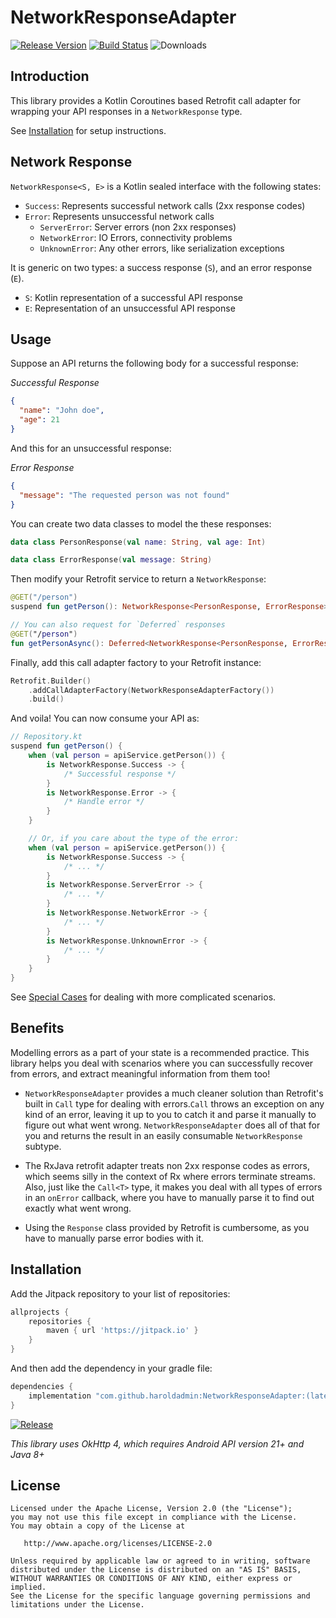 # NetworkResponseAdapter

[![Release Version](https://jitpack.io/v/haroldadmin/NetworkResponseAdapter.svg)](https://jitpack.io/#haroldadmin/NetworkResponseAdapter)
[![Build Status](https://github.com/haroldadmin/networkresponseadapter/workflows/CI/badge.svg)](https://github.com/haroldadmin/networkresponseadapter/actions)
![Downloads](https://img.shields.io/endpoint?color=%2364c462&url=https%3A%2F%2Fshields-io-jitpack.haroldadmin.workers.dev%2Fmonth)

## Introduction

This library provides a Kotlin Coroutines based Retrofit call adapter for wrapping your API responses in
a `NetworkResponse` type.

See [Installation](#installation) for setup instructions.

## Network Response

`NetworkResponse<S, E>` is a Kotlin sealed interface with the following states:

- `Success`: Represents successful network calls (2xx response codes)
- `Error`: Represents unsuccessful network calls
  - `ServerError`: Server errors (non 2xx responses)
  - `NetworkError`: IO Errors, connectivity problems
  - `UnknownError`: Any other errors, like serialization exceptions

It is generic on two types: a success response (`S`), and an error response (`E`).

- `S`: Kotlin representation of a successful API response
- `E`: Representation of an unsuccessful API response

## Usage

Suppose an API returns the following body for a successful response:

_Successful Response_

```json
{
  "name": "John doe",
  "age": 21
}
```

And this for an unsuccessful response:

_Error Response_

```json
{
  "message": "The requested person was not found"
}
```

You can create two data classes to model the these responses:

```kotlin
data class PersonResponse(val name: String, val age: Int)

data class ErrorResponse(val message: String)
```

Then modify your Retrofit service to return a `NetworkResponse`:

```kotlin
@GET("/person")
suspend fun getPerson(): NetworkResponse<PersonResponse, ErrorResponse>>

// You can also request for `Deferred` responses
@GET("/person")
fun getPersonAsync(): Deferred<NetworkResponse<PersonResponse, ErrorResponse>>
```

Finally, add this call adapter factory to your Retrofit instance:

```kotlin
Retrofit.Builder()
    .addCallAdapterFactory(NetworkResponseAdapterFactory())
    .build()
```

And voila! You can now consume your API as:

```kotlin
// Repository.kt
suspend fun getPerson() {
    when (val person = apiService.getPerson()) {
        is NetworkResponse.Success -> {
            /* Successful response */
        }
        is NetworkResponse.Error -> {
            /* Handle error */
        }
    }

    // Or, if you care about the type of the error:
    when (val person = apiService.getPerson()) {
        is NetworkResponse.Success -> {
            /* ... */
        }
        is NetworkResponse.ServerError -> {
            /* ... */
        }
        is NetworkResponse.NetworkError -> {
            /* ... */
        }
        is NetworkResponse.UnknownError -> {
            /* ... */
        }
    }
}
```

See [Special Cases](./special-cases.md) for dealing with more complicated scenarios.

## Benefits

Modelling errors as a part of your state is a recommended practice. This library helps you deal with scenarios where you can successfully recover from errors, and extract meaningful information from them too!

- `NetworkResponseAdapter` provides a much cleaner solution than Retrofit's built in `Call` type for dealing with errors.`Call` throws an exception on any kind of an error, leaving it up to you to catch it and parse it manually to figure out what went wrong. `NetworkResponseAdapter` does all of that for you and returns the result in an easily consumable `NetworkResponse` subtype.

- The RxJava retrofit adapter treats non 2xx response codes as errors, which seems silly in the context of Rx where errors terminate streams. Also, just like the `Call<T>` type, it makes you deal with all types of errors in an `onError` callback, where you have to manually parse it to find out exactly what went wrong.

- Using the `Response` class provided by Retrofit is cumbersome, as you have to manually parse error bodies with it.

## Installation

Add the Jitpack repository to your list of repositories:

```groovy
allprojects {
    repositories {
        maven { url 'https://jitpack.io' }
    }
}
```

And then add the dependency in your gradle file:

```groovy
dependencies {
    implementation "com.github.haroldadmin:NetworkResponseAdapter:(latest-version)"
}
```

[![Release](https://jitpack.io/v/haroldadmin/NetworkResponseAdapter.svg)](https://jitpack.io/#haroldadmin/NetworkResponseAdapter)

_This library uses OkHttp 4, which requires Android API version 21+ and Java 8+_

## License

```text
Licensed under the Apache License, Version 2.0 (the "License");
you may not use this file except in compliance with the License.
You may obtain a copy of the License at

   http://www.apache.org/licenses/LICENSE-2.0

Unless required by applicable law or agreed to in writing, software
distributed under the License is distributed on an "AS IS" BASIS,
WITHOUT WARRANTIES OR CONDITIONS OF ANY KIND, either express or implied.
See the License for the specific language governing permissions and
limitations under the License.
```
